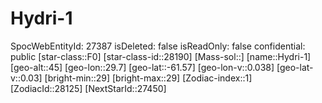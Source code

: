 ﻿---
location: [-61.57,29.7,45]
type: Station
tags:
- astro/Star

---

# Hydri-1

SpocWebEntityId: 27387
isDeleted: false
isReadOnly: false
confidential: public
[star-class::F0]
[star-class-id::28190]
[Mass-sol::]
[name::Hydri-1]
[geo-alt::45]
[geo-lon::29.7]
[geo-lat::-61.57]
[geo-lon-v::0.038]
[geo-lat-v::0.03]
[bright-min::29]
[bright-max::29]
[Zodiac-index::1]
[ZodiacId::28125]
[NextStarId::27450]

